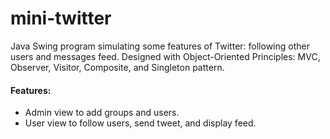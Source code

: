 # mini-twitter

Java Swing program simulating some features of Twitter: following other users and messages feed.
Designed with Object-Oriented Principles: MVC, Observer, Visitor, Composite, and Singleton pattern.

#### Features:
- Admin view to add groups and users.
- User view to follow users, send tweet, and display feed. 
  